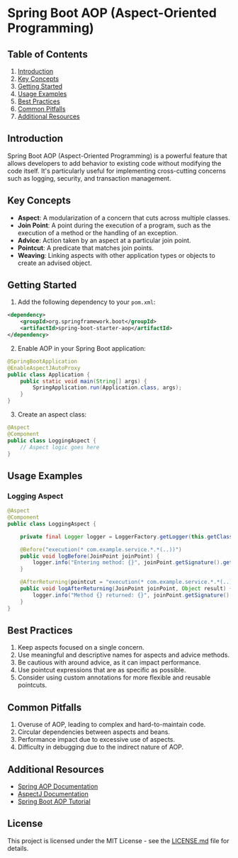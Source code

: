 # Spring Boot AOP (Aspect-Oriented Programming)

## Table of Contents
1. [Introduction](#introduction)
2. [Key Concepts](#key-concepts)
3. [Getting Started](#getting-started)
4. [Usage Examples](#usage-examples)
5. [Best Practices](#best-practices)
6. [Common Pitfalls](#common-pitfalls)
7. [Additional Resources](#additional-resources)

## Introduction

Spring Boot AOP (Aspect-Oriented Programming) is a powerful feature that allows developers to add behavior to existing code without modifying the code itself. It's particularly useful for implementing cross-cutting concerns such as logging, security, and transaction management.

## Key Concepts

- **Aspect**: A modularization of a concern that cuts across multiple classes.
- **Join Point**: A point during the execution of a program, such as the execution of a method or the handling of an exception.
- **Advice**: Action taken by an aspect at a particular join point.
- **Pointcut**: A predicate that matches join points.
- **Weaving**: Linking aspects with other application types or objects to create an advised object.

## Getting Started

1. Add the following dependency to your `pom.xml`:

```xml
<dependency>
    <groupId>org.springframework.boot</groupId>
    <artifactId>spring-boot-starter-aop</artifactId>
</dependency>
```

2. Enable AOP in your Spring Boot application:

```java
@SpringBootApplication
@EnableAspectJAutoProxy
public class Application {
    public static void main(String[] args) {
        SpringApplication.run(Application.class, args);
    }
}
```

3. Create an aspect class:

```java
@Aspect
@Component
public class LoggingAspect {
    // Aspect logic goes here
}
```

## Usage Examples

### Logging Aspect

```java
@Aspect
@Component
public class LoggingAspect {

    private final Logger logger = LoggerFactory.getLogger(this.getClass());

    @Before("execution(* com.example.service.*.*(..))")
    public void logBefore(JoinPoint joinPoint) {
        logger.info("Entering method: {}", joinPoint.getSignature().getName());
    }

    @AfterReturning(pointcut = "execution(* com.example.service.*.*(..))", returning = "result")
    public void logAfterReturning(JoinPoint joinPoint, Object result) {
        logger.info("Method {} returned: {}", joinPoint.getSignature().getName(), result);
    }
}
```

## Best Practices

1. Keep aspects focused on a single concern.
2. Use meaningful and descriptive names for aspects and advice methods.
3. Be cautious with around advice, as it can impact performance.
4. Use pointcut expressions that are as specific as possible.
5. Consider using custom annotations for more flexible and reusable pointcuts.

## Common Pitfalls

1. Overuse of AOP, leading to complex and hard-to-maintain code.
2. Circular dependencies between aspects and beans.
3. Performance impact due to excessive use of aspects.
4. Difficulty in debugging due to the indirect nature of AOP.

## Additional Resources

- [Spring AOP Documentation](https://docs.spring.io/spring-framework/docs/current/reference/html/core.html#aop)
- [AspectJ Documentation](https://www.eclipse.org/aspectj/doc/released/progguide/index.html)
- [Spring Boot AOP Tutorial](https://www.baeldung.com/spring-aop)

## License

This project is licensed under the MIT License - see the [LICENSE.md](LICENSE.md) file for details.

